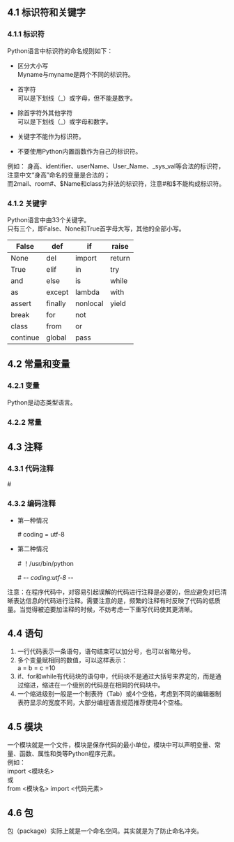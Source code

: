 ## 4.1 标识符和关键字

### 4.1.1 标识符

Python语言中标识符的命名规则如下：  
* 区分大小写  
Myname与myname是两个不同的标识符。  

* 首字符  
可以是下划线（\_）或字母，但不能是数字。
  
* 除首字符外其他字符  
可以是下划线（\_）或字母和数字。  

* 关键字不能作为标识符。  

* 不要使用Python内置函数作为自己的标识符。  

例如：
身高、identifier、userName、User\_Name、\_sys\_val等合法的标识符，注意中文“身高”命名的变量是合法的；  
而2mail、room#、$Name和class为非法的标识符，注意#和$不能构成标识符。  

### 4.1.2 关键字

Python语言中由33个关键字。  
只有三个，即False、None和True首字母大写，其他的全部小写。  

|  False    |  	def     |    if	    |  raise  |
|-----------|-----------|-----------|---------|  
|  None     |	del     |	import  |  return |  
|  True	    |   elif    |	in      |  try    |  
|  and	    |   else    |   is      |  while  |  
|  as	    |   except  |   lambda  |  with   |  
|  assert   |	finally |	nonlocal|  yield  |  
|  break    |	for     |	not	    |         |  
|  class    |	from	|   or	    |         |  
|  continue |	global  |	pass    |	      |  

## 4.2 常量和变量

### 4.2.1 变量

Python是动态类型语言。

### 4.2.2 常量

## 4.3 注释

### 4.3.1 代码注释

\#

### 4.3.2 编码注释

* 第一种情况  

    \# coding = utf-8

* 第二种情况

    \# ！/usr/bin/python

    \# -*- coding:utf-8 -*-

注意：在程序代码中，对容易引起误解的代码进行注释是必要的，但应避免对已清晰表达信息的代码进行注释。需要注意的是，频繁的注释有时反映了代码的低质量。当觉得被迫要加注释的时候，不妨考虑一下重写代码使其更清晰。  

## 4.4 语句

1. 一行代码表示一条语句，语句结束可以加分号，也可以省略分号。  
2. 多个变量赋相同的数值，可以这样表示：  
a = b = c =10  
3. if、for和while有代码块的语句中，代码块不是通过大括号来界定的，而是通过缩进，缩进在一个级别的代码是在相同的代码块中。  
4. 一个缩进级别一般是一个制表符（Tab）或4个空格，考虑到不同的编辑器制表符显示的宽度不同，大部分编程语言规范推荐使用4个空格。  

## 4.5 模块

一个模块就是一个文件，模块是保存代码的最小单位，模块中可以声明变量、常量、函数、属性和类等Python程序元素。  
例如：  
    import <模块名>  
 或   
    from <模块名> import <代码元素>  

## 4.6 包

包（package）实际上就是一个命名空间。其实就是为了防止命名冲突。




